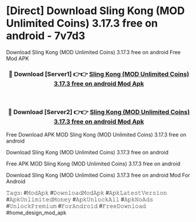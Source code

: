 # [Direct] Download Sling Kong (MOD Unlimited Coins) 3.17.3 free on android - 7v7d3
Download Sling Kong (MOD Unlimited Coins) 3.17.3 free on android Free Mod APK

<div align="center">
<h3>🔴 Download [Server1] 👉👉 <a href="https://apk-comot.site?title=Sling_Kong_(MOD_Unlimited_Coins)_3.17.3_free_on_android">Sling Kong (MOD Unlimited Coins) 3.17.3 free on android Mod Apk</a></h3><br>

<h3>🔴 Download [Server2] 👉👉 <a href="https://apk-comot.site?title=Sling_Kong_(MOD_Unlimited_Coins)_3.17.3_free_on_android">Sling Kong (MOD Unlimited Coins) 3.17.3 free on android Mod Apk</a></h3>
</div>


Free Download APK MOD Sling Kong (MOD Unlimited Coins) 3.17.3 free on android

Download Sling Kong (MOD Unlimited Coins) 3.17.3 free on android 

Free APK MOD Sling Kong (MOD Unlimited Coins) 3.17.3 free on android 

Download Sling Kong (MOD Unlimited Coins) 3.17.3 free on android Mod For Android

𝚃𝚊𝚐𝚜: #𝙼𝚘𝚍𝙰𝚙𝚔 #𝙳𝚘𝚠𝚗𝚕𝚘𝚊𝚍𝙼𝚘𝚍𝙰𝚙𝚔 #𝙰𝚙𝚔𝙻𝚊𝚝𝚎𝚜𝚝𝚅𝚎𝚛𝚜𝚒𝚘𝚗 #𝙰𝚙𝚔𝚄𝚗𝚕𝚒𝚖𝚒𝚝𝚎𝚍𝙼𝚘𝚗𝚎𝚢 #𝙰𝚙𝚔𝚄𝚗𝚕𝚘𝚌𝚔𝙰𝚕𝚕 #𝙰𝚙𝚔𝙽𝚘𝙰𝚍𝚜 #𝚄𝚗𝚕𝚘𝚌𝚔𝙿𝚛𝚎𝚖𝚒𝚞𝚖 #𝙵𝚘𝚛𝙰𝚗𝚍𝚛𝚘𝚒𝚍 #𝙵𝚛𝚎𝚎𝙳𝚘𝚠𝚗𝚕𝚘𝚊𝚍 #home_design_mod_apk